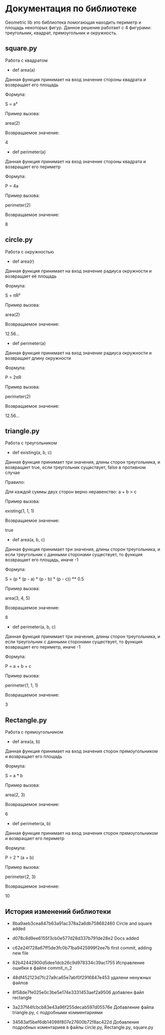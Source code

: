 # Документация по библиотеке
Geometric lib это библиотека помогающая находить периметр и площадь некоторых фигур.
Данное решение работает с 4 фигурами: треугольник, квадрат, прямоугольник и окружность.
## square.py

Работа с квадратом

- def area(a)

Данная функция принимает на вход значение стороны квадрата и возвращает его площадь

Формула:

S = a²

Пример вызова:

area(2)

Возвращаемое значение:

4

- def perimeter(a)

Данная функция принимает на вход значение стороны квадрата и возвращает его периметр

Формула:

P = 4a

Пример вызова:

perimeter(2)

Возвращаемое значение:

8

## circle.py

Работа с окружностью

- def area(r)

Данная функция принимает на вход значение радиуса окружности и возвращает её площадь

Формула:

S = πR²

Пример вызова:

area(2)

Возвращаемое значение:

12.56...

- def perimeter(a)

Данная функция принимает на вход значение радиуса окружности и возвращает длину окружности

Формула:

P = 2πR

Пример вызова:

perimeter(2)

Возвращаемое значение:

12.56...

## triangle.py

Работа с треугольником

- def existing(a, b, c)

Данная функция принимает три значения, длины сторон треугольника, и возвращает true, если треугольник существует, false в противном случае

Правило:

Для каждой суммы двух сторон верно неравенство: a + b > c

Пример вызова:

existing(1, 1, 1)

Возвращаемое значение:

true

- def area(a, b, c)

Данная функция принимает три значения, длины сторон треугольника, и если треугольник с данными сторонами существует, то функция возвращает его площадь, иначе -1

Формула:

S = (p * (p - a) * (p - b) * (p - c)) ** 0.5

Пример вызова:

area(3, 4, 5)

Возвращаемое значение:

8

- def perimeter(a, b, c)

Данная функция принимает три значения, длины сторон треугольника, и если треугольник с данными сторонами существует, то функция возвращает его периметр, иначе -1

Формула:

P = a + b + c

Пример вызова:

perimeter(1, 1, 1)

Возвращаемое значение:

3

## Rectangle.py


Работа с прямоугольником

- def area(a, b)

Данная функция принимает на вход значения сторон прямоугольником и возвращает его площадь

Формула:

S = a * b

Пример вызова:

area(2, 3)

Возвращаемое значение:

6

- def perimeter(a, b)

Данная функция принимает на вход значения сторон прямоугольником и возвращает его периметр

Формула:

P = 2 * (a + b)

Пример вызова:

perimeter(2, 3)

Возвращаемое значение:

10

## История изменений библиотеки

- 8ba9aeb3cea847b63a91ac378a2a6db758682460 Circle and square added

- d078c8d9ee6155f3cb0e577d28d337b791de28e2 Docs added

- c62e24f728a67ff5de3fc0b71ba9425999f2ee7b first commit, adding new file

- 82b42442900d5dee1dcb26c9d978334c39ac1755 Исправление ошибки в файле commit_n_2

- 48df452123d7fc27a9ca65e7abf0f2916847e453 удалени ненужных файлов

- 8f58de7fe025e0c3be5e174e3331453aef2a9506 добавлен файл rectangle

- 3a237f44fcbcb83e43a96f255decab597d05576e Добавление файла triangle.py, с подробными комментариями

- 34583af5bef6db14098f807e27600b72f8ac422d Добавление подробных коментариев в файлы circle.py, Rectangle.py, square.py

